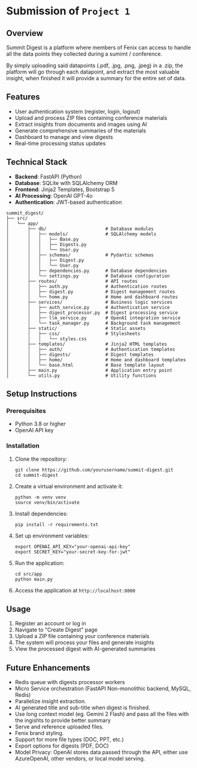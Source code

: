 # Submission of `Project 1`

## Overview
Summit Digest is a platform where members of Fenix can access to handle all the data points they collected during a sumimt / conference.

By simply uploading said datapoints (.pdf, .jpg, .png, .jpeg) in a .zip, the platform will go through each datapoint, and extract the most valuable insight, when finished it will provide a summary for the entire set of data.

## Features
- User authentication system (register, login, logout)
- Upload and process ZIP files containing conference materials
- Extract insights from documents and images using AI
- Generate comprehensive summaries of the materials
- Dashboard to manage and view digests
- Real-time processing status updates

## Technical Stack
- **Backend**: FastAPI (Python)
- **Database**: SQLite with SQLAlchemy ORM
- **Frontend**: Jinja2 Templates, Bootstrap 5
- **AI Processing**: OpenAI GPT-4o
- **Authentication**: JWT-based authentication



```
summit_digest/
├── src/
│   └── app/
│       ├── db/                      # Database modules
│       │   ├── models/              # SQLAlchemy models
│       │   │   ├── Base.py
│       │   │   ├── Digests.py
│       │   │   └── User.py
│       │   ├── schemas/             # Pydantic schemas
│       │   │   ├── Digest.py
│       │   │   └── User.py
│       │   ├── dependencies.py      # Database dependencies
│       │   └── settings.py          # Database configuration
│       ├── routes/                  # API routes
│       │   ├── auth.py              # Authentication routes
│       │   ├── digest.py            # Digest management routes
│       │   └── home.py              # Home and dashboard routes
│       ├── services/                # Business logic services
│       │   ├── auth_service.py      # Authentication service
│       │   ├── digest_processor.py  # Digest processing service
│       │   ├── llm_service.py       # OpenAI integration service
│       │   └── task_manager.py      # Background task management
│       ├── static/                  # Static assets
│       │   ├── css/                 # Stylesheets
│       │   │   └── styles.css
│       ├── templates/               # Jinja2 HTML templates
│       │   ├── auth/                # Authentication templates
│       │   ├── digests/             # Digest templates
│       │   ├── home/                # Home and dashboard templates
│       │   └── base.html            # Base template layout
│       ├── main.py                  # Application entry point
│       └── utils.py                 # Utility functions
```

## Setup Instructions

### Prerequisites

- Python 3.8 or higher
- OpenAI API key

### Installation

1. Clone the repository:
   ```
   git clone https://github.com/yourusername/summit-digest.git
   cd summit-digest
   ```

2. Create a virtual environment and activate it:
   ```
   python -m venv venv
   source venv/bin/activate
   ```

3. Install dependencies:
   ```
   pip install -r requirements.txt
   ```

4. Set up environment variables:
   ```
   export OPENAI_API_KEY="your-openai-api-key"
   export SECRET_KEY="your-secret-key-for-jwt"
   ```

5. Run the application:
   ```
   cd src/app
   python main.py
   ```

6. Access the application at `http://localhost:8000`

## Usage
1. Register an account or log in
2. Navigate to "Create Digest" page
3. Upload a ZIP file containing your conference materials
4. The system will process your files and generate insights
5. View the processed digest with AI-generated summaries

## Future Enhancements
- Redis queue with digests processor workers
- Micro Service orchestration (FastAPI Non-monolithic backend, MySQL, Redis)
- Parallelize insight extraction.
- AI generated title and sub-title when digest is finished.
- Use long context model (eg. Gemini 2 Flash) and pass all the files with the ingishts to provide better summary 
- Serve and reference uploaded files.
- Fenix brand styling.
- Support for more file types (DOC, PPT, etc.)
- Export options for digests (PDF, DOC)
- Model Privacy: OpenAI stores data passed through the API, either use AzureOpenAI, other vendors, or local model serving.
